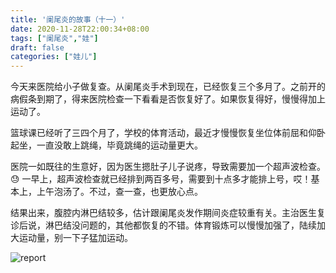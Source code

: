 ```yaml
---
title: '阑尾炎的故事（十一）'
date: 2020-11-28T22:00:34+08:00
tags: ["阑尾炎","娃"]
draft: false
categories: ["娃儿"]
---
```

今天来医院给小子做复查。从阑尾炎手术到现在，已经恢复三个多月了。之前开的病假条到期了，得来医院检查一下看看是否恢复好了。如果恢复得好，慢慢得加上运动了。

篮球课已经听了三四个月了，学校的体育活动，最近才慢慢恢复坐位体前屈和仰卧起坐，一直没敢上跳绳，毕竟跳绳的运动量更大。

医院一如既往的生意好，因为医生摁肚子儿子说疼，导致需要加一个超声波检查。😓
一早上，超声波检查就已经排到两百多号，需要到十点多才能排上号，哎！基本上，上午泡汤了。不过，查一查，也更放心点。

结果出来，腹腔内淋巴结较多，估计跟阑尾炎发作期间炎症较重有关。主治医生复诊后说，淋巴结没问题的，其他都恢复的不错。体育锻炼可以慢慢加强了，陆续加大运动量，别一下子猛加运动。

![report](https://i.imgur.com/xGP0OlF.jpg)




